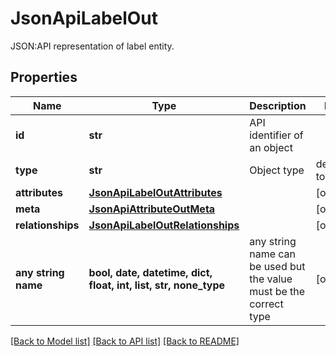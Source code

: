 # JsonApiLabelOut

JSON:API representation of label entity.

## Properties
Name | Type | Description | Notes
------------ | ------------- | ------------- | -------------
**id** | **str** | API identifier of an object | 
**type** | **str** | Object type | defaults to "label"
**attributes** | [**JsonApiLabelOutAttributes**](JsonApiLabelOutAttributes.md) |  | [optional] 
**meta** | [**JsonApiAttributeOutMeta**](JsonApiAttributeOutMeta.md) |  | [optional] 
**relationships** | [**JsonApiLabelOutRelationships**](JsonApiLabelOutRelationships.md) |  | [optional] 
**any string name** | **bool, date, datetime, dict, float, int, list, str, none_type** | any string name can be used but the value must be the correct type | [optional]

[[Back to Model list]](../README.md#documentation-for-models) [[Back to API list]](../README.md#documentation-for-api-endpoints) [[Back to README]](../README.md)



